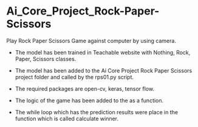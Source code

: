 # Ai_Core_Project_Rock-Paper-Scissors
Play Rock Paper Scissors Game against computer by using camera.

- The model has been trained in Teachable website with Nothing, Rock, Paper, Scissors classes.

- The model has been added to the Ai Core Project Rock Paper Scissors project folder and called by the rps01.py script.

- The required packages are open-cv, keras, tensor flow.

- The logic of the game has been added to the as a function. 

- The while loop which has the prediction results were place in the function which is called calculate winner.